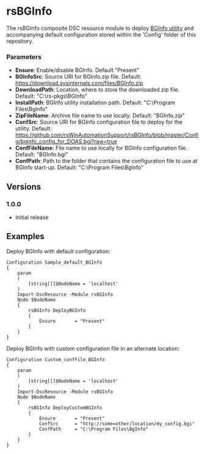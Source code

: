 # rsBGInfo
The rsBGInfo composite DSC resource module to deploy [BGInfo utility](https://technet.microsoft.com/en-us/library/bb897557.aspx) and accompanying default configuration stored within the 'Config' folder of this repository.

### Parameters
 * **Ensure**: Enable/disable BGInfo. Default "Present"
 * **BGInfoSrc**: Source URI for BGInfo.zip file. Default: https://download.sysinternals.com/files/BGInfo.zip
 * **DownloadPath**: Location, where to store the downloaded zip file. Default: "C:\rs-pkgs\BGInfo"
 * **InstallPath**: BGInfo utility installation path. Default: "C:\Program Files\BgInfo"
 * **ZipFileName**: Archive file name to use locally. Default: "BGInfo.zip"
 * **ConfSrc**: Source URI for BGInfo configuration file to deploy for the utility. Default: https://github.com/rsWinAutomationSupport/rsBGInfo/blob/master/Config/bginfo_config_for_DOAS.bgi?raw=true
 * **ConfFileName**: File name to use locally for BGInfo configuration file. Default: "BGInfo.bgi"
 * **ConfPath**: Path to the folder that contains the configuration file to use at BGInfo start-up. Default: "C:\Program Files\BgInfo"

## Versions

### 1.0.0
 *  Initial release


## Examples
Deploy BGInfo with default configuration:


    Configuration Sample_default_BGInfo
    {
    	param
    	(
    		[string[]]$NodeName = 'localhost'
    	)
    	Import-DscResource -Module rsBGInfo 
    	Node $NodeName
    	{
    		rsBGInfo DeployBGInfo
    		{
    			Ensure       = "Present"
    		}
    	}
    }

Deploy BGInfo with custom configuration file in an alternate location: 

    Configuration Custom_confFile_BGInfo
    {
    	param
    	(
    		[string[]]$NodeName = 'localhost'
    	)
    	Import-DscResource -Module rsBGInfo 
    	Node $NodeName
    	{
    		rsBGInfo DeployCustomBGInfo
    		{
    			Ensure       = "Present"
				ConfSrc      = "http://some=other/location/my_config.bgi"
				ConfPath     = "C:\Program Files\BgInfo"
    		}
    	}
    }